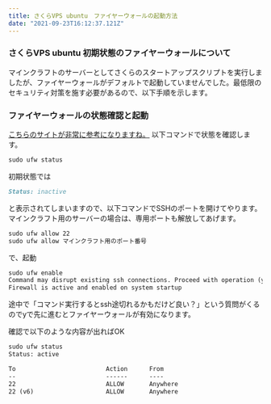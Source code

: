 ```yaml
---
title: さくらVPS ubuntu　ファイヤーウォールの起動方法
date: "2021-09-23T16:12:37.121Z"
---
```


### さくらVPS ubuntu 初期状態のファイヤーウォールについて
マインクラフトのサーバーとしてさくらのスタートアップスクリプトを実行しましたが、ファイヤーウォールがデフォルトで起動していませんでした。最低限のセキュリティ対策を施す必要があるので、以下手順を示します。   

  
### ファイヤーウォールの状態確認と起動
[こちらのサイトが非常に参考になりますね。](https://freepc.jp/post-42705)
以下コマンドで状態を確認します。

```markdown
sudo ufw status
```

初期状態では
```markdown
Status: inactive
```
と表示されてしまいますので、以下コマンドでSSHのポートを開けてやります。マインクラフト用のサーバーの場合は、専用ポートも解放してあげます。
```markdown
sudo ufw allow 22
sudo ufw allow マインクラフト用のポート番号
```

で、起動
```markdown
sudo ufw enable
Command may disrupt existing ssh connections. Proceed with operation (y|n)? y
Firewall is active and enabled on system startup
```

途中で「コマンド実行するとssh途切れるかもだけど良い？」という質問がくるのでyで先に進むとファイヤーウォールが有効になります。

確認で以下のような内容が出ればOK
```markdown
sudo ufw status
Status: active

To                         Action      From
--                         ------      ----
22                         ALLOW       Anywhere
22 (v6)                    ALLOW       Anywhere 
```

